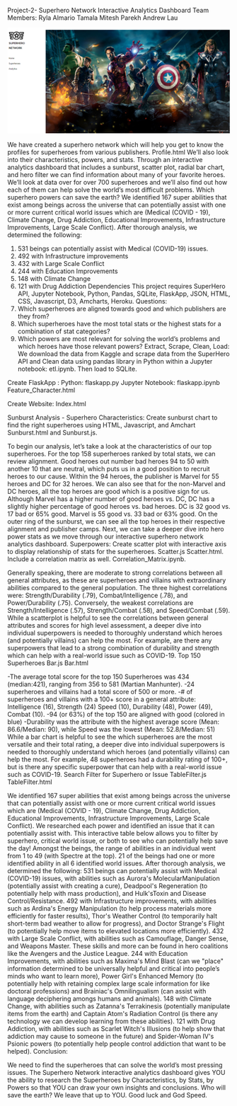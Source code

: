 Project-2- Superhero Network Interactive Analytics Dashboard
Team Members:
Ryla Almario
Tamala
Mitesh Parekh
Andrew Lau

![Superhero network](/static/assets/images/Readme01.png)


We have created a superhero network which will help you get to know the profiles for superheroes from various publishers. Profile.html
We’ll also look into their characteristics, powers, and stats. Through an interactive analytics dashboard that includes a sunburst, scatter plot, radial bar chart, and hero filter we can find information about many of your favorite heroes.
We’ll look at data over for over 700 superheroes and we’ll also find out how each of them can help solve the world’s most difficult problems. 
Which superhero powers can save the earth?
We identified 167 super abilities that exist among beings across the universe that can potentially assist with one or more current critical world issues which are (Medical (COVID - 19), Climate Change, Drug Addiction, Educational Improvements, Infrastructure Improvements, Large Scale Conflict).
After thorough analysis, we determined the following:
1. 531 beings can potentially assist with Medical (COVID-19) issues.
2. 492 with Infrastructure improvements
3. 432 with Large Scale Conflict
4. 244 with Education Improvements
5. 148 with Climate Change
6. 121 with Drug Addiction
Dependencies
This project requires SuperHero API, Jupyter Notebook, Python, Pandas, SQLite, FlaskApp, JSON, HTML, CSS, Javascript, D3, Amcharts, Heroku.
Questions:
1. Which superheroes are aligned towards good and which publishers are they from?
2. Which superheroes have the most total stats or the highest stats for a combination of stat categories?
3. Which powers are most relevant for solving the world’s problems and which heroes have those relevant powers?
Extract, Scrape, Clean, Load:
We download the data from Kaggle and scrape data from the SuperHero API and Clean data using pandas library in Python within a Jupyter notebook: etl.ipynb. Then load to SQLite.


Create FlaskApp :
Python: flaskapp.py
Jupyter Notebook: flaskapp.ipynb
Feature_Character.html


Create Website:
Index.html



Sunburst Analysis - Superhero Characteristics:
Create sunburst chart to find the right superheroes using HTML, Javascript, and Amchart Sunburst.html and Sunburst.js.

To begin our analysis, let’s take a look at the characteristics of our top superheroes. For the top 158 superheroes ranked by total stats, we can review alignment. Good heroes out number bad heroes 94 to 50 with another 10 that are neutral, which puts us in a good position to recruit heroes to our cause. Within the 94 heroes, the publisher is Marvel for 55 heroes and DC for 32 heroes. We can also see that for the non-Marvel and DC heroes, all the top heroes are good which is a positive sign for us. Although Marvel has a higher number of good heroes vs. DC, DC has a slightly higher percentage of good heroes vs. bad heroes. DC is 32 good vs. 17 bad or 65% good. Marvel is 55 good vs. 33 bad or 63% good. On the outer ring of the sunburst, we can see all the top heroes in their respective alignment and publisher camps. Next, we can take a deeper dive into hero power stats as we move through our interactive superhero network analytics dashboard.
Superpowers:
Create scatter plot with interactive axis to display relationship of stats for the superheroes. Scatter.js Scatter.html. Include a correlation matrix as well. Correlation_Matrix.ipynb.


Generally speaking, there are moderate to strong correlations between all general attributes, as these are superheroes and villains with extraordinary abilities compared to the general population. The three highest correlations were: Strength/Durability (.79), Combat/Intelligence (.78), and Power/Durability (.75). Conversely, the weakest correlations are Strength/Intelligence (.57), Strength/Combat (.58), and Speed/Combat (.59).
While a scatterplot is helpful to see the correlations between general attributes and scores for high level assessment, a deeper dive into individual superpowers is needed to thoroughly understand which heroes (and potentially villains) can help the most. For example, are there any superpowers that lead to a strong combination of durability and strength which can help with a real-world issue such as COVID-19.
Top 150 Superheroes
Bar.js 
Bar.html

-The average total score for the top 150 Superheroes was 434 (median:421), ranging from 356 to 581 (Martian Manhunter).
-24 superheroes and villains had a total score of 500 or more.
-# of superheroes and villains with a 100+ score in a general attribute: Intelligence (16), Strength (24) Speed (10), Durability (48), Power (49), Combat (10).
-94 (or 63%) of the top 150 are aligned with good (colored in blue)
-Durability was the attribute with the highest average score (Mean: 86.6/Median: 90), while Speed was the lowest (Mean: 52.8/Median: 51)
While a bar chart is helpful to see the which superheroes are the most versatile and their total rating, a deeper dive into individual superpowers is needed to thoroughly understand which heroes (and potentially villains) can help the most. For example, 48 superheroes had a durability rating of 100+, but is there any specific superpower that can help with a real-world issue such as COVID-19.
Search Filter for Superhero or Issue
TableFilter.js 
TableFilter.html


We identified 167 super abilities that exist among beings across the universe that can potentially assist with one or more current critical world issues which are (Medical (COVID - 19), Climate Change, Drug Addiction, Educational Improvements, Infrastructure Improvements, Large Scale Conflict).
We researched each power and identified an issue that it can potentially assist with. This interactive table below allows you to filter by superhero, critical world issue, or both to see who can potentially help save the day! Amongst the beings, the range of abilities in an individual went from 1 to 49 (with Spectre at the top). 21 of the beings had one or more identified ability in all 6 identified world issues.
After thorough analysis, we determined the following:
531 beings can potentially assist with Medical (COVID-19) issues, with abilities such as Aurora's MolecularManipulation (potentially assist with creating a cure), Deadpool's Regeneration (to potentially help with mass production), and Hulk'sToxin and Disease Control/Resistance.
492 with Infrastructure improvements, with abilities such as Ardina's Energy Manipulation (to help process materials more efficiently for faster results), Thor's Weather Control (to temporarily halt short-term bad weather to allow for progress), and Doctor Strange's Flight (to potentially help move items to elevated locations more efficiently).
432 with Large Scale Conflict, with abilities such as Camouflage, Danger Sense, and Weapons Master. These skills and more can be found in hero coalitions like the Avengers and the Justice League.
244 with Education Improvements, with abilities such as Maxima's Mind Blast (can we "place" information determined to be universally helpful and critical into people’s minds who want to learn more), Power Girl's Enhanced Memory (to potentially help with retaining complex large scale information for like doctoral professions) and Brainiac's Omnilingualism (can assist with language deciphering amongs humans and animals).
148 with Climate Change, with abilities such as Zatanna's Terrakinesis (potentially manipulate items from the earth) and Captain Atom's Radiation Control (is there any technology we can develop learning from these abilities).
121 with Drug Addiction, with abilities such as Scarlet Witch's Illusions (to help show that addiction may cause to someone in the future) and Spider-Woman IV's Psionic powers (to potentially help people control addiction that want to be helped).
Conclusion:

We need to find the superheroes that can solve the world’s most pressing issues. The Superhero Network interactive analytics dashboard gives YOU the ability to research the Superheroes by Characteristics, by Stats, by Powers so that YOU can draw your own insights and conclusions. Who will save the earth? We leave that up to YOU. Good luck and God Speed.


